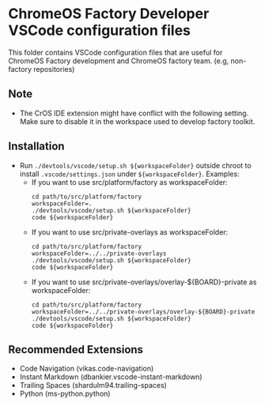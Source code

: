 # ChromeOS Factory Developer VSCode configuration files

This folder contains VSCode configuration files that are useful for
ChromeOS Factory development and ChromeOS factory team.
(e.g, non-factory repositories)

## Note
* The CrOS IDE extension might have conflict with the following setting. Make
  sure to disable it in the workspace used to develop factory toolkit.

## Installation

* Run `./devtools/vscode/setup.sh ${workspaceFolder}` outside chroot to install
  `.vscode/settings.json` under `${workspaceFolder}`. Examples:
  * If you want to use src/platform/factory as workspaceFolder:
    ```
    cd path/to/src/platform/factory
    workspaceFolder=.
    ./devtools/vscode/setup.sh ${workspaceFolder}
    code ${workspaceFolder}
    ```
  * If you want to use src/private-overlays as workspaceFolder:
    ```
    cd path/to/src/platform/factory
    workspaceFolder=../../private-overlays
    ./devtools/vscode/setup.sh ${workspaceFolder}
    code ${workspaceFolder}
    ```
  * If you want to use src/private-overlays/overlay-${BOARD}-private as
    workspaceFolder:
    ```
    cd path/to/src/platform/factory
    workspaceFolder=../../private-overlays/overlay-${BOARD}-private
    ./devtools/vscode/setup.sh ${workspaceFolder}
    code ${workspaceFolder}
    ```

## Recommended Extensions

* Code Navigation (vikas.code-navigation)
* Instant Markdown (dbankier.vscode-instant-markdown)
* Trailing Spaces (shardulm94.trailing-spaces)
* Python (ms-python.python)
